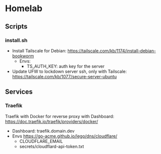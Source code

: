 # Homelab

## Scripts

### install.sh

- Install Tailscale for Debian: https://tailscale.com/kb/1174/install-debian-bookworm
  - Envs:
    - TS_AUTH_KEY: auth key for the server
- Update UFW to lockdown server ssh, only with Tailscale: https://tailscale.com/kb/1077/secure-server-ubuntu


## Services

### Traefik

Traefik with Docker for reverse proxy with Dashboard: https://doc.traefik.io/traefik/providers/docker/

- Dashboard: traefik.domain.dev
- Envs https://go-acme.github.io/lego/dns/cloudflare/
  - CLOUDFLARE_EMAIL
  - secrets/cloudflard-api-token.txt